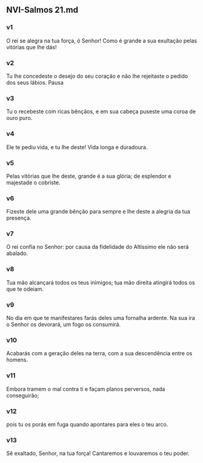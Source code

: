 ## NVI-Salmos 21.md
### v1
 O rei se alegra na tua força, ó Senhor! Como é grande a sua exultação pelas vitórias que lhe dás!
### v2
 Tu lhe concedeste o desejo do seu coração e não lhe rejeitaste o pedido dos seus lábios. Pausa
### v3
 Tu o recebeste com ricas bênçãos, e em sua cabeça puseste uma coroa de ouro puro.
### v4
 Ele te pediu vida, e tu lhe deste! Vida longa e duradoura.
### v5
 Pelas vitórias que lhe deste, grande é a sua glória; de esplendor e majestade o cobriste.
### v6
 Fizeste dele uma grande bênção para sempre e lhe deste a alegria da tua presença.
### v7
 O rei confia no Senhor: por causa da fidelidade do Altíssimo ele não será abalado.
### v8
 Tua mão alcançará todos os teus inimigos; tua mão direita atingirá todos os que te odeiam.
### v9
 No dia em que te manifestares farás deles uma fornalha ardente. Na sua ira o Senhor os devorará, um fogo os consumirá.
### v10
 Acabarás com a geração deles na terra, com a sua descendência entre os homens.
### v11
 Embora tramem o mal contra ti e façam planos perversos, nada conseguirão;
### v12
 pois tu os porás em fuga quando apontares para eles o teu arco.
### v13
 Sê exaltado, Senhor, na tua força! Cantaremos e louvaremos o teu poder.

